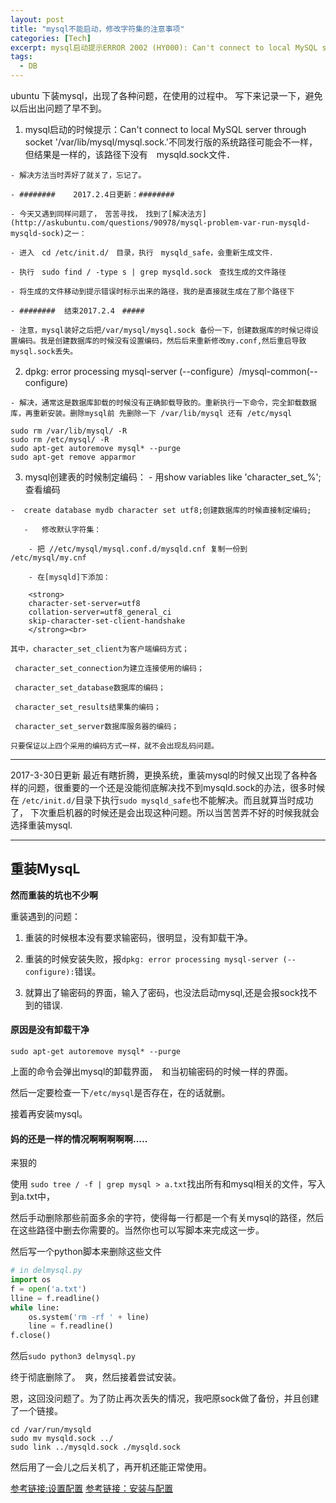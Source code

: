 ```yaml
---
layout: post
title: "mysql不能启动，修改字符集的注意事项"
categories: [Tech]
excerpt: mysql启动提示ERROR 2002 (HY000): Can't connect to local MySQL server through socket '/var/run/mysqld/mysqld.sock'的解决办法。dpkg: error processing mysql-server (--configure):的解决办法。
tags:
  - DB
---
```


ubuntu 下装mysql，出现了各种问题，在使用的过程中。 写下来记录一下，避免以后出出问题了早不到。


   1. mysql启动的时候提示：Can't connect to local MySQL server through socket '/var/lib/mysql/mysql.sock.'不同发行版的系统路径可能会不一样，但结果是一样的，该路径下没有　mysqld.sock文件．
   
    - 解决方法当时弄好了就关了，忘记了。
    
    - ########    2017.2.4日更新：########
    
    - 今天又遇到同样问题了，　苦苦寻找，　找到了[解决法方](http://askubuntu.com/questions/90978/mysql-problem-var-run-mysqld-mysqld-sock)之一：
    
    - 进入　cd /etc/init.d/　目录，执行　mysqld_safe，会重新生成文件．
    
    - 执行　sudo find / -type s | grep mysqld.sock　查找生成的文件路径
    
    - 将生成的文件移动到提示错误时标示出来的路径，我的是直接就生成在了那个路径下
    
    - ########  结束2017.2.4　#####
    
    - 注意，mysql装好之后把/var/mysql/mysql.sock 备份一下，创建数据库的时候记得设置编码。我是创建数据库的时候没有设置编码，然后后来重新修改my.conf,然后重启导致mysql.sock丢失。 
    
   2. dpkg: error processing mysql-server (--configure）/mysql-common(--configure)
   
    - 解决，通常这是数据库卸载的时候没有正确卸载导致的。重新执行一下命令，完全卸载数据库，再重新安装。删除mysql前 先删除一下 /var/lib/mysql 还有 /etc/mysql
```
sudo rm /var/lib/mysql/ -R
sudo rm /etc/mysql/ -R
sudo apt-get autoremove mysql* --purge
sudo apt-get remove apparmor
```

   3. mysql创建表的时候制定编码：
    - 用show variables like 'character\_set\_%'; 查看编码
    
    -  create database mydb character set utf8;创建数据库的时候直接制定编码;
    
       -   修改默认字符集：
       
        - 把 //etc/mysql/mysql.conf.d/mysqld.cnf 复制一份到 /etc/mysql/my.cnf
        
        - 在[mysqld]下添加：
        
        <strong>
        character-set-server=utf8  
        collation-server=utf8_general_ci
        skip-character-set-client-handshake
        </strong><br>
        
    其中，character_set_client为客户端编码方式；
    
     character_set_connection为建立连接使用的编码；
     
     character_set_database数据库的编码；
     
     character_set_results结果集的编码；
     
     character_set_server数据库服务器的编码；
     
    只要保证以上四个采用的编码方式一样，就不会出现乱码问题。
    
    
--------

2017-3-30日更新
最近有瞎折腾，更换系统，重装mysql的时候又出现了各种各样的问题，很重要的一个还是没能彻底解决找不到mysqld.sock的办法，很多时候在 `/etc/init.d/`目录下执行`sudo mysqld_safe`也不能解决。而且就算当时成功了， 下次重启机器的时候还是会出现这种问题。所以当苦苦弄不好的时候我就会选择重装mysql.

--------

## 重装MysqL

**然而重装的坑也不少啊**

重装遇到的问题：

1. 重装的时候根本没有要求输密码，很明显，没有卸载干净。

2. 重装的时候安装失败，报`dpkg: error processing mysql-server (--configure):`错误。

3. 就算出了输密码的界面，输入了密码，也没法启动mysql,还是会报sock找不到的错误.

#### 原因是没有卸载干净

`sudo apt-get autoremove mysql* --purge`

上面的命令会弹出mysql的卸载界面，　和当初输密码的时候一样的界面。

然后一定要检查一下`/etc/mysql`是否存在，在的话就删。

接着再安装mysql。

#### 妈的还是一样的情况啊啊啊啊啊.....

来狠的

使用 `sudo tree / -f | grep mysql > a.txt`找出所有和mysql相关的文件，写入到a.txt中，　

然后手动删除那些前面多余的字符，使得每一行都是一个有关mysql的路径，然后在这些路径中删去你需要的。当然你也可以写脚本来完成这一步。

然后写一个python脚本来删除这些文件

```python
# in delmysql.py
import os
f = open('a.txt')
lline = f.readline()
while line:
	os.system('rm -rf ' + line)
	line = f.readline()
f.close()
```

然后`sudo python3 delmysql.py`

终于彻底删除了。　爽，然后接着尝试安装。

恩，这回没问题了。为了防止再次丢失的情况，我吧原sock做了备份，并且创建了一个链接。

```shell
cd /var/run/mysqld
sudo mv mysqld.sock ../
sudo link ../mysqld.sock ./mysqld.sock
```

然后用了一会儿之后关机了，再开机还能正常使用。

[参考链接:设置配置](http://blog.csdn.net/frinder/article/details/7041723)
[参考链接：安装与配置](http://www.jianshu.com/p/8ef7519e5b2d)
    
